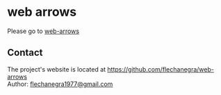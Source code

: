 # web arrows
Please go to [web-arrows](http://flechanegra.github.io/web-arrows/)

## Contact
The project's website is located at https://github.com/flechanegra/web-arrows  
Author: flechanegra1977@gmail.com

